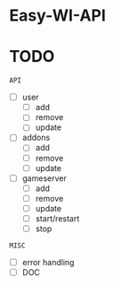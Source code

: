# Easy-WI-API

<h1>TODO</h1>

  ``API`` 

  - [ ]  user
     - [ ] add
     - [ ] remove
     - [ ] update

  - [ ] addons
     - [ ] add
     - [ ] remove
     - [ ] update

  - [ ] gameserver
     - [ ] add
     - [ ] remove
     - [ ] update
     - [ ] start/restart
     - [ ] stop

  ``MISC`` 

  - [ ] error handling
  - [ ] DOC
